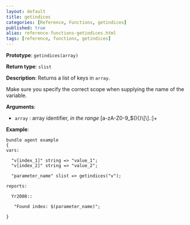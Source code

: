 ```yaml
---
layout: default
title: getindices
categories: [Reference, Functions, getindices]
published: true
alias: reference-functions-getindices.html
tags: [reference, functions, getindices]
---
```


**Prototype**: `getindices(array)`

**Return type**: `slist`

**Description**: Returns a list of keys in `array`.

Make sure you specify the correct scope when supplying the name of the
variable.

**Arguments**:

* `array` : array identifier, *in the range*
[a-zA-Z0-9\_\$(){}\\[\\].:]+

**Example**:

```cf3
bundle agent example
{
vars:

  "v[index_1]" string => "value_1";
  "v[index_2]" string => "value_2";

  "parameter_name" slist => getindices("v");

reports:

  Yr2008::

   "Found index: $(parameter_name)";

}
```
